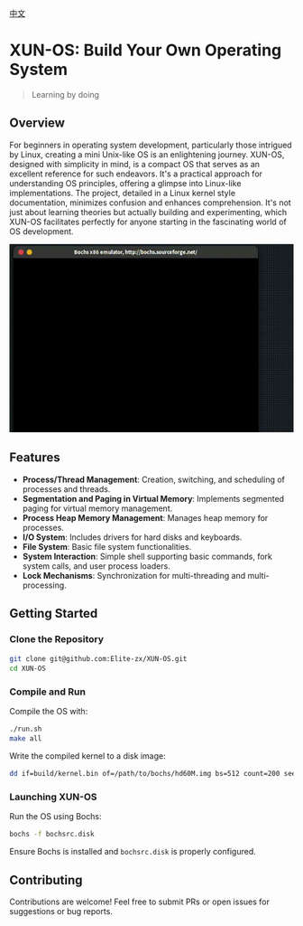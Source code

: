[中文](./README-cn.md)
# XUN-OS: Build Your Own Operating System
> Learning by doing
## Overview
For beginners in operating system development, particularly those intrigued by Linux, creating a mini Unix-like OS is an enlightening journey. XUN-OS, designed with simplicity in mind, is a compact OS that serves as an excellent reference for such endeavors. It's a practical approach for understanding OS principles, offering a glimpse into Linux-like implementations. The project, detailed in a Linux kernel style documentation, minimizes confusion and enhances comprehension. It's not just about learning theories but actually building and experimenting, which XUN-OS facilitates perfectly for anyone starting in the fascinating world of OS development.

![display](image/display.gif)

## Features
- **Process/Thread Management**: Creation, switching, and scheduling of processes and threads.
- **Segmentation and Paging in Virtual Memory**: Implements segmented paging for virtual memory management.
- **Process Heap Memory Management**: Manages heap memory for processes.
- **I/O System**: Includes drivers for hard disks and keyboards.
- **File System**: Basic file system functionalities.
- **System Interaction**: Simple shell supporting basic commands, fork system calls, and user process loaders.
- **Lock Mechanisms**: Synchronization for multi-threading and multi-processing.

## Getting Started

### Clone the Repository
```zsh
git clone git@github.com:Elite-zx/XUN-OS.git
cd XUN-OS
```

### Compile and Run
Compile the OS with:
```zsh
./run.sh
make all
```

Write the compiled kernel to a disk image:
```zsh
dd if=build/kernel.bin of=/path/to/bochs/hd60M.img bs=512 count=200 seek=9 conv=notrunc
```

### Launching XUN-OS
Run the OS using Bochs:
```zsh
bochs -f bochsrc.disk
```
Ensure Bochs is installed and `bochsrc.disk` is properly configured.

## Contributing
Contributions are welcome! Feel free to submit PRs or open issues for suggestions or bug reports.

